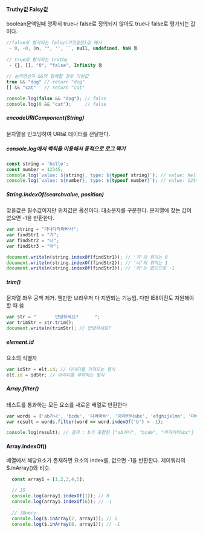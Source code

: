 #### Truthy값 Falsy값
boolean문액일때 명확히 true나 false로 정의되지 않아도 true나 false로 평가되는 값이다.
```javascript 
//false로 평가되는 falsy(거짓같은)값 예시   
 - 0, -0, 0n, "", '', ``, null, undefined, NaN 등       
 
// true로 평가되는 truthy
 - {}, [], "0", "false", Infinity 등   
   
// 논리연산자 &&와 함께할 경우 리턴값
true && "dog" // return "dog"
[] && "cat"   // return "cat"

console.log(false && "dog"); // false
console.log(0 && "cat");     // false
```
   
##### encodeURIComponent(String)
문자열을 인코딩하여 URI로 데이터를 전달한다.   

##### console.log에서 백틱을 이용해서 동적으로 로그 찍기
```javascript
const string = 'hello';
const number = 12345;
console.log(`value: ${string}, type: ${typeof string}`); // value: hello, type: string
console.log(`value: ${number}, type: ${typeof number}`); // value: 12345, type: number
```
   
##### String.indexOf(searchvalue, position)
찾을값은 필수값이지만 위치값은 옵션이다. 대소문자를 구분한다. 문자열에 찾는 값이 없으면 -1을 반환한다.   
```javascript
var string = "가나다라마바사";
var findStr1 = "가";
var findStr2 = "나";
var findStr3 = "아";

document.writeln(string.indexOf(findStr1)); // '가'의 위치는 0
document.writeln(string.indexOf(findStr2)); // '나'의 위치는 1
document.writeln(string.indexOf(findStr3)); // '아'는 없으므로 -1 
```
##### trim()
문자열 좌우 공백 제거. 웬만한 브라우저 다 지원되는 기능임. 다만 IE8이전도 지원해야 할 때 씀
```javascript
var str = "       안녕하세요?      "; 
var trimStr = str.trim(); 
document.writeln(trimStr); // 안녕하세요?
```
##### element.id
요소의 식별자
```javascript
var idStr = elt.id; // 아이디를 가져오는 형식
elt.id = idStr; // 아이디를 부여하는 형식
```
##### Array.filter()
테스트를 통과하는 모든 요소를 새로운 배열로 반환한다
```javascript
var words = ['ab가나', 'bcde', '다라마바', '아자카타abc', 'efghijklmn', '마바아자def'];
var result = words.filter(word => word.indexOf('b') > -1);

console.log(result); // 결과 : b가 포함된 ["ab가나", "bcde", "아자카타abc"] 가 콘솔에 찍힌다
```

#### Array.indexOf()
배열에서 해당요소가 존재하면 요소의 index를, 없으면 -1을 반환한다.
제이쿼리의 $.inArray()와 비슷.
```javascript
  const array1 = [1,2,3,4,5];

  // JS
  console.log(array1.indexOf(1)); // 0
  console.log(array1.indexOf(6)); // -1
  
  // JQuery
  console.log($.inArray(2, array1)); // 1
  console.log($.inArray(8, array1)); // -1
```
